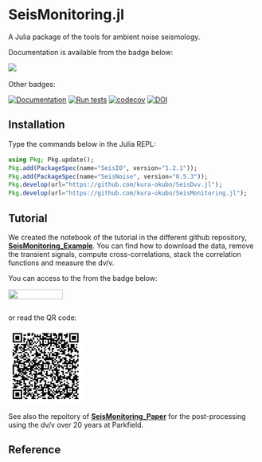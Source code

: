# SeisMonitoring.jl

A Julia package of the tools for ambient noise seismology.

Documentation is available from the badge below:

[![](https://img.shields.io/badge/docs-stable-blue.svg)](https://kura-okubo.github.io/SeisMonitoring.jl/dev)

Other badges:

[![Documentation](https://github.com/kura-okubo/SeisMonitoring.jl/actions/workflows/documentation.yml/badge.svg)](https://github.com/kura-okubo/SeisMonitoring.jl/actions/workflows/documentation.yml)
[![Run tests](https://github.com/kura-okubo/SeisMonitoring.jl/actions/workflows/test.yml/badge.svg)](https://github.com/kura-okubo/SeisMonitoring.jl/actions/workflows/test.yml)
[![codecov](https://codecov.io/gh/kura-okubo/SeisMonitoring.jl/graph/badge.svg?token=iNq1WJH5bK)](https://codecov.io/gh/kura-okubo/SeisMonitoring.jl)
[![DOI](https://zenodo.org/badge/259752194.svg)](https://zenodo.org/badge/latestdoi/259752194)

## Installation

Type the commands below in the Julia REPL:

```julia
using Pkg; Pkg.update();
Pkg.add(PackageSpec(name="SeisIO", version="1.2.1"));
Pkg.add(PackageSpec(name="SeisNoise", version="0.5.3"));
Pkg.develop(url="https://github.com/kura-okubo/SeisDvv.jl");
Pkg.develop(url="https://github.com/kura-okubo/SeisMonitoring.jl");
```

## Tutorial
We created the notebook of the tutorial in the different github repository, [**SeisMonitoring_Example**](https://github.com/kura-okubo/SeisMonitoring_Example). You can find how to download the data, remove the transient signals, compute cross-correlations, stack the correlation functions and measure the dv/v.


You can access to the from the badge below:

<a href="https://nbviewer.org/github/kura-okubo/SeisMonitoring_Example/blob/main/code/run_seismonitoring.ipynb" target="_blank">
   <img align="left"
      src="https://raw.githubusercontent.com/jupyter/design/master/logos/Badges/nbviewer_badge.png"
      width="109" height="20">
</a>
<br><br>


or read the QR code:

<img src="/docs/src/assets/QRcode_seismonitoring_example.png" alt="QR" width="150"/>

See also the repoitory of [**SeisMonitoring_Paper**](https://github.com/kura-okubo/SeisMonitoring_Paper) for the post-processing using the dv/v over 20 years at Parkfield.

## Reference


